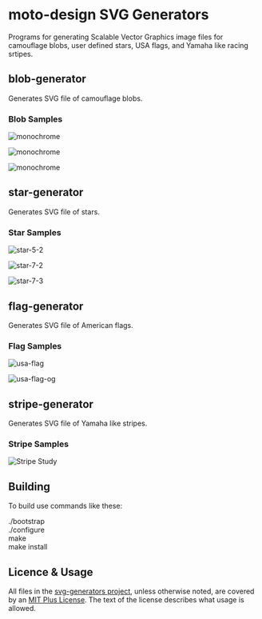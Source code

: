 # moto-design SVG Generators

Programs for generating Scalable Vector Graphics image files for camouflage blobs, user defined stars, USA flags, and Yamaha like racing srtipes.

## blob-generator

Generates SVG file of camouflage blobs.

### Blob Samples

![monochrome](samples/monochrome.svg)

![monochrome](samples/monochrome-smooth.svg)

![monochrome](samples/monochrome-arm.svg)

## star-generator

Generates SVG file of stars.

### Star Samples

![star-5-2](samples/star-5-2.svg)

![star-7-2](samples/star-7-2.svg)

![star-7-3](samples/star-7-3.svg)

## flag-generator

Generates SVG file of American flags.

### Flag Samples

![usa-flag](samples/usa-flag.jpg)

![usa-flag-og](samples/usa-flag-od.jpg)

## stripe-generator

Generates SVG file of Yamaha like stripes.

### Stripe Samples

![Stripe Study](samples/stripe-study.jpg)

## Building

To build use commands like these:

./bootstrap<br />
./configure<br />
make<br />
make install

## Licence & Usage

All files in the [svg-generators project](https://github.com/glevand/svg-generators), unless
otherwise noted, are covered by an
[MIT Plus License](https://github.com/glevand/svg-generators/blob/master/mit-plus-license.txt).
The text of the license describes what usage is allowed.
